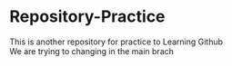 # Repository-Practice

This is another repository for practice to Learning Github
<br>
We are trying to changing in the main brach

